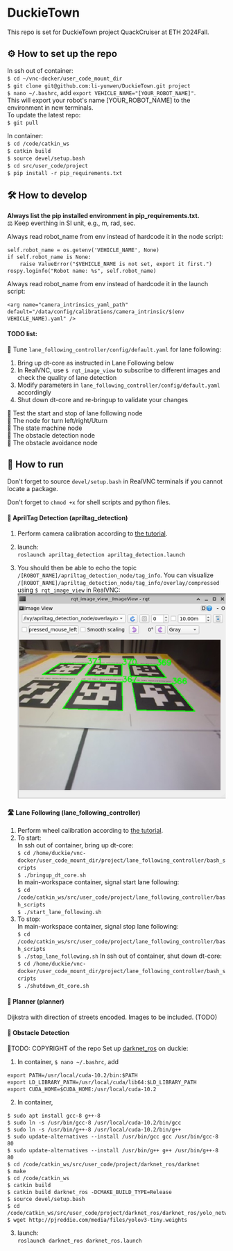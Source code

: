 # DuckieTown
This repo is set for DuckieTown project QuackCruiser at ETH 2024Fall.
## :gear: How to set up the repo
In ssh out of container:  
`$ cd ~/vnc-docker/user_code_mount_dir`  
`$ git clone git@github.com:li-yunwen/DuckieTown.git project`  
`$ nano ~/.bashrc`, add `export VEHICLE_NAME="[YOUR_ROBOT_NAME]"`.  
This will export your robot's name [YOUR_ROBOT_NAME] to the environment in new terminals.  
To update the latest repo:  
`$ git pull` 

In container:  
`$ cd /code/catkin_ws`  
`$ catkin build`  
`$ source devel/setup.bash`  
`$ cd src/user_code/project`  
`$ pip install -r pip_requirements.txt`  


## :hammer_and_wrench: How to develop
**Always list the pip installed environment in pip_requirements.txt.**  
:balance_scale: Keep everthing in SI unit, e.g., m, rad, sec.  

Always read robot_name from env instead of hardcode it in the node script:
```
self.robot_name = os.getenv('VEHICLE_NAME', None)
if self.robot_name is None:
    raise ValueError("$VEHICLE_NAME is not set, export it first.")
rospy.loginfo("Robot name: %s", self.robot_name)
```
Always read robot_name from env instead of hardcode it in the launch script:
```
<arg name="camera_intrinsics_yaml_path" default="/data/config/calibrations/camera_intrinsic/$(env VEHICLE_NAME).yaml" />
```

#### TODO list:
:black_square_button: Tune `lane_following_controller/config/default.yaml` for lane following:  
1. Bring up dt-core as instructed in Lane Following below  
2. In RealVNC, use `$ rqt_image_view` to subscribe to different images and check the quality of lane detection
3. Modify parameters in `lane_following_controller/config/default.yaml` accordingly
4. Shut down dt-core and re-bringup to validate your changes

:black_square_button: Test the start and stop of lane following node  
:black_square_button: The node for turn left/right/Uturn  
:black_square_button: The state machine node  
:black_square_button: The obstacle detection node  
:black_square_button: The obstacle avoidance node  

## :rocket: How to run  
Don't forget to source `devel/setup.bash` in RealVNC terminals if you cannot locate a package.

Don't forget to `chmod +x` for shell scripts and python files.  

#### :eyes: AprilTag Detection (apriltag_detection)
1. Perform camera calibration according to [the tutorial](https://github.com/ETHZ-DT-Class/camera-calibration-tools?tab=readme-ov-file).

2. launch:  
`roslaunch apriltag_detection apriltag_detection.launch`

3. You should then be able to echo the topic `/[ROBOT_NAME]/apriltag_detection_node/tag_info`. You can visualize `/[ROBOT_NAME]/apriltag_detection_node/tag_info/overlay/compressed` using `$ rqt_image_view` in RealVNC:  
![detecetd tags](README_asset/detected_tags.png)

#### :motorway: Lane Following (lane_following_controller)
1. Perform wheel calibration according to [the tutorial](https://docs.duckietown.com/ente/opmanual-duckiebot/operations/calibration_wheels/index.html).
2. To start:  
In ssh out of container, bring up dt-core:  
`$ cd /home/duckie/vnc-docker/user_code_mount_dir/project/lane_following_controller/bash_scripts`  
`$ ./bringup_dt_core.sh`  
In main-workspace container, signal start lane following:  
`$ cd /code/catkin_ws/src/user_code/project/lane_following_controller/bash_scripts`  
`$ ./start_lane_following.sh`
3. To stop:  
In main-workspace container, signal stop lane following:  
`$ cd /code/catkin_ws/src/user_code/project/lane_following_controller/bash_scripts`  
`$ ./stop_lane_following.sh`
In ssh out of container, shut down dt-core:  
`$ cd /home/duckie/vnc-docker/user_code_mount_dir/project/lane_following_controller/bash_scripts`  
`$ ./shutdown_dt_core.sh`  

#### :pencil: Planner (planner)
Dijkstra with direction of streets encoded. Images to be included. (TODO)

#### :mag_right: Obstacle Detection
:black_square_button:TODO: COPYRIGHT of the repo
Set up [darknet_ros](https://github.com/leggedrobotics/darknet_ros) on duckie:  
1. In container,
`$ nano ~/.bashrc`, add
```
export PATH=/usr/local/cuda-10.2/bin:$PATH
export LD_LIBRARY_PATH=/usr/local/cuda/lib64:$LD_LIBRARY_PATH
export CUDA_HOME=$CUDA_HOME:/usr/local/cuda-10.2
```
2. In container,
```
$ sudo apt install gcc-8 g++-8
$ sudo ln -s /usr/bin/gcc-8 /usr/local/cuda-10.2/bin/gcc 
$ sudo ln -s /usr/bin/g++-8 /usr/local/cuda-10.2/bin/g++
$ sudo update-alternatives --install /usr/bin/gcc gcc /usr/bin/gcc-8 80
$ sudo update-alternatives --install /usr/bin/g++ g++ /usr/bin/g++-8 80
$ cd /code/catkin_ws/src/user_code/project/darknet_ros/darknet
$ make
$ cd /code/catkin_ws
$ catkin build
$ catkin build darknet_ros -DCMAKE_BUILD_TYPE=Release
$ source devel/setup.bash
$ cd /code/catkin_ws/src/user_code/project/darknet_ros/darknet_ros/yolo_network_config/weights
$ wget http://pjreddie.com/media/files/yolov3-tiny.weights
```
3. launch:  
`roslaunch darknet_ros darknet_ros.launch`
